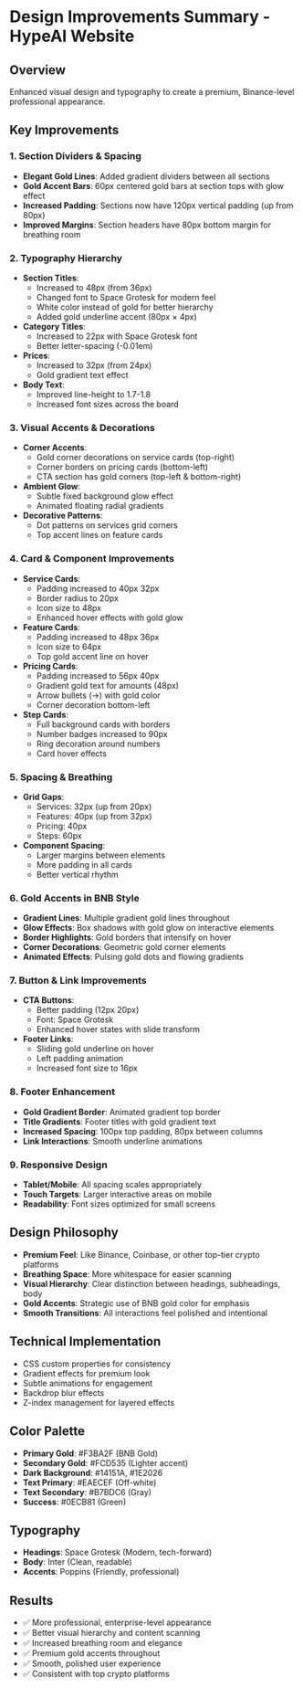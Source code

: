 # Design Improvements Summary - HypeAI Website

## Overview
Enhanced visual design and typography to create a premium, Binance-level professional appearance.

## Key Improvements

### 1. Section Dividers & Spacing
- **Elegant Gold Lines**: Added gradient dividers between all sections
- **Gold Accent Bars**: 60px centered gold bars at section tops with glow effect
- **Increased Padding**: Sections now have 120px vertical padding (up from 80px)
- **Improved Margins**: Section headers have 80px bottom margin for breathing room

### 2. Typography Hierarchy
- **Section Titles**:
  - Increased to 48px (from 36px)
  - Changed font to Space Grotesk for modern feel
  - White color instead of gold for better hierarchy
  - Added gold underline accent (80px × 4px)
- **Category Titles**:
  - Increased to 22px with Space Grotesk font
  - Better letter-spacing (-0.01em)
- **Prices**:
  - Increased to 32px (from 24px)
  - Gold gradient text effect
- **Body Text**:
  - Improved line-height to 1.7-1.8
  - Increased font sizes across the board

### 3. Visual Accents & Decorations
- **Corner Accents**:
  - Gold corner decorations on service cards (top-right)
  - Corner borders on pricing cards (bottom-left)
  - CTA section has gold corners (top-left & bottom-right)
- **Ambient Glow**:
  - Subtle fixed background glow effect
  - Animated floating radial gradients
- **Decorative Patterns**:
  - Dot patterns on services grid corners
  - Top accent lines on feature cards

### 4. Card & Component Improvements
- **Service Cards**:
  - Padding increased to 40px 32px
  - Border radius to 20px
  - Icon size to 48px
  - Enhanced hover effects with gold glow
- **Feature Cards**:
  - Padding increased to 48px 36px
  - Icon size to 64px
  - Top gold accent line on hover
- **Pricing Cards**:
  - Padding increased to 56px 40px
  - Gradient gold text for amounts (48px)
  - Arrow bullets (→) with gold color
  - Corner decoration bottom-left
- **Step Cards**:
  - Full background cards with borders
  - Number badges increased to 90px
  - Ring decoration around numbers
  - Card hover effects

### 5. Spacing & Breathing
- **Grid Gaps**:
  - Services: 32px (up from 20px)
  - Features: 40px (up from 32px)
  - Pricing: 40px
  - Steps: 60px
- **Component Spacing**:
  - Larger margins between elements
  - More padding in all cards
  - Better vertical rhythm

### 6. Gold Accents in BNB Style
- **Gradient Lines**: Multiple gradient gold lines throughout
- **Glow Effects**: Box shadows with gold glow on interactive elements
- **Border Highlights**: Gold borders that intensify on hover
- **Corner Decorations**: Geometric gold corner elements
- **Animated Effects**: Pulsing gold dots and flowing gradients

### 7. Button & Link Improvements
- **CTA Buttons**:
  - Better padding (12px 20px)
  - Font: Space Grotesk
  - Enhanced hover states with slide transform
- **Footer Links**:
  - Sliding gold underline on hover
  - Left padding animation
  - Increased font size to 16px

### 8. Footer Enhancement
- **Gold Gradient Border**: Animated gradient top border
- **Title Gradients**: Footer titles with gold gradient text
- **Increased Spacing**: 100px top padding, 80px between columns
- **Link Interactions**: Smooth underline animations

### 9. Responsive Design
- **Tablet/Mobile**: All spacing scales appropriately
- **Touch Targets**: Larger interactive areas on mobile
- **Readability**: Font sizes optimized for small screens

## Design Philosophy
- **Premium Feel**: Like Binance, Coinbase, or other top-tier crypto platforms
- **Breathing Space**: More whitespace for easier scanning
- **Visual Hierarchy**: Clear distinction between headings, subheadings, body
- **Gold Accents**: Strategic use of BNB gold color for emphasis
- **Smooth Transitions**: All interactions feel polished and intentional

## Technical Implementation
- CSS custom properties for consistency
- Gradient effects for premium look
- Subtle animations for engagement
- Backdrop blur effects
- Z-index management for layered effects

## Color Palette
- **Primary Gold**: #F3BA2F (BNB Gold)
- **Secondary Gold**: #FCD535 (Lighter accent)
- **Dark Background**: #14151A, #1E2026
- **Text Primary**: #EAECEF (Off-white)
- **Text Secondary**: #B7BDC6 (Gray)
- **Success**: #0ECB81 (Green)

## Typography
- **Headings**: Space Grotesk (Modern, tech-forward)
- **Body**: Inter (Clean, readable)
- **Accents**: Poppins (Friendly, professional)

## Results
- ✅ More professional, enterprise-level appearance
- ✅ Better visual hierarchy and content scanning
- ✅ Increased breathing room and elegance
- ✅ Premium gold accents throughout
- ✅ Smooth, polished user experience
- ✅ Consistent with top crypto platforms

